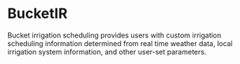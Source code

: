 # BucketIR
Bucket irrigation scheduling provides users with custom irrigation scheduling information determined from real time weather data, local irrigation system information, and other user-set parameters. 
